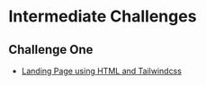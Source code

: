 # Intermediate Challenges

## Challenge One

- [Landing Page using HTML and Tailwindcss](https://www.frontendmentor.io/challenges/manage-landing-page-SLXqC6P5)
